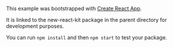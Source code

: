 This example was bootstrapped with [Create React App](https://github.com/facebook/create-react-app).

It is linked to the new-react-kit package in the parent directory for development purposes.

You can run `npm install` and then `npm start` to test your package.
